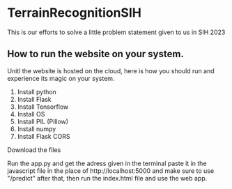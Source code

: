 # TerrainRecognitionSIH

This is our efforts to solve a little problem statement given to us in SIH 2023

## How to run the website on your system.

Unitl the website is hosted on the cloud, here is how you should run and experience its magic on your system.

1. Install python
2. Install Flask
3. Install Tensorflow
4. Install OS
5. Install PIL (Pillow)
6. Install numpy
7. Install Flask CORS

Download the files

Run the app.py and get the adress given in the terminal paste it in the javascript file in the place of http://localhost:5000 and make sure to use "/predict" after that, then run the index.html file and use the web app.
